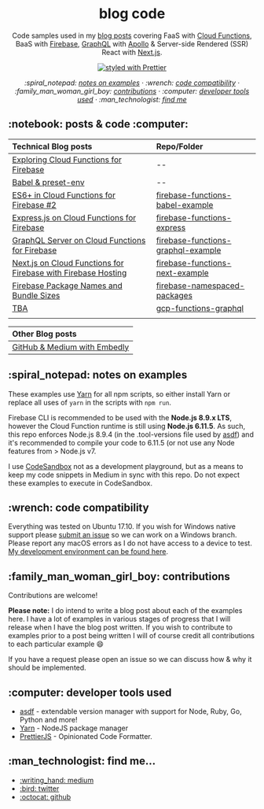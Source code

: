<h1 align="center">blog code</h1>

<p align="center">
Code samples used in my <a href="https://medium.com/@jthegedus/table-of-contents-ec337953b39b">blog posts</a> covering FaaS with <a href="https://firebase.google.com/docs/functions/">Cloud Functions</a>, BaaS with <a href="https://firebase.google.com/">Firebase</a>, <a href="http://graphql.org/">GraphQL</a> with <a href="https://github.com/apollographql">Apollo</a> & Server-side Rendered (SSR) React with <a href="https://github.com/zeit/next.js/">Next.js</a>.
</p>

<!-- badges -->

<p align="center">
  <a href="https://github.com/prettier/prettier"><img alt="styled with Prettier" src="https://img.shields.io/badge/code_style-prettier-ff69b4.svg?style=flat" /></a>
</p>

<!-- toc -->

<p align="center">
    <em>
      :spiral_notepad: <a href="#notes">notes on examples</a>
      · :wrench: <a href="#code-compat">code compatibility</a>
      · :family_man_woman_girl_boy: <a href="#contribs">contributions</a>
      · :computer: <a href="#dev-tools">developer tools used</a>
      · :man_technologist: <a href="#find-me">find me</a>
    </em>
</p>

<h2 id="posts-n-code">:notebook: posts & code :computer:</h2>

| Technical Blog posts                                                                                                                                                      | Repo/Folder                                                                                           |
| :------------------------------------------------------------------------------------------------------------------------------------------------------------------------ | :---------------------------------------------------------------------------------------------------- |
| [Exploring Cloud Functions for Firebase](https://medium.com/@jthegedus/exploring-cloud-functions-for-firebase-cdf62297349e)                                               | --                                                                                                    |
| [Babel & preset-env](https://medium.com/@jthegedus/babel-preset-env-cbc0bbf06b8f)                                                                                         | --                                                                                                    |
| [ES6+ in Cloud Functions for Firebase #2](https://medium.com/@jthegedus/es6-in-cloud-functions-for-firebase-2-415d15205468)                                               | [firebase-functions-babel-example](/firebase-functions-es6-babel)                                     |
| [Express.js on Cloud Functions for Firebase](https://medium.com/@jthegedus/express-js-on-cloud-functions-for-firebase-86ed26f9144c)                                       | [firebase-functions-express](/firebase-functions-express)                                             |
| [GraphQL Server on Cloud Functions for Firebase](https://medium.com/@jthegedus/graphql-server-on-cloud-functions-for-firebase-ae97441399c0)                               | [firebase-functions-graphql-example](https://github.com/jthegedus/firebase-functions-graphql-example) |
| [Next.js on Cloud Functions for Firebase with Firebase Hosting](https://medium.com/@jthegedus/next-js-on-cloud-functions-for-firebase-with-firebase-hosting-7911465298f2) | [firebase-functions-next-example](https://github.com/jthegedus/firebase-functions-next-example)       |
| [Firebase Package Names and Bundle Sizes](https://medium.com/@jthegedus/firebase-package-names-and-bundle-sizes-ec10cede63f1)                                             | [firebase-namespaced-packages](/firebase-namespaced-packages)                                         |
| [TBA]()                                                                                                                                                                   | [gcp-functions-graphql](/gcp-functions-graphql)                                                       |
| []()                                                                                                                                                                      | [](/)                                                                                                 |

| Other Blog posts                                                                                      |
| :---------------------------------------------------------------------------------------------------- |
| [GitHub & Medium with Embedly](https://medium.com/@jthegedus/github-medium-with-embedly-30d9115af585) |

<h2 id="notes">:spiral_notepad: notes on examples</h2>

These examples use [Yarn](https://yarnpkg.com/) for all npm scripts, so either install Yarn or replace all uses of `yarn` in the scripts with `npm run`.

Firebase CLI is recommended to be used with the **Node.js 8.9.x LTS**, however the Cloud Function runtime is still using **Node.js 6.11.5**. As such, this repo enforces Node.js 8.9.4 (in the .tool-versions file used by [asdf](https://github.com/asdf-vm/asdf)) and it's recommended to compile your code to 6.11.5 (or not use any Node features from > Node.js v7.

I use [CodeSandbox](https://codesandbox.io) not as a development playground, but as a means to keep my code snippets in Medium in sync with this repo. Do not expect these examples to execute in CodeSandbox.

<h2 id="code-compat">:wrench: code compatibility</h2>

Everything was tested on Ubuntu 17.10. If you wish for Windows native support please [submit an issue](https://github.com/jthegedus/blog-code/issues/new) so we can work on a Windows branch. Please report any macOS errors as I do not have access to a device to test. [My development environment can be found here](https://github.com/jthegedus/dotfiles).

<h2 id="contribs">:family_man_woman_girl_boy: contributions</h2>

Contributions are welcome!

**Please note:** I do intend to write a blog post about each of the examples here. I have a lot of examples in various stages of progress that I will release when I have the blog post written. If you wish to contribute to examples prior to a post being written I will of course credit all contributions to each particular example :smile:

If you have a request please open an issue so we can discuss how & why it should be implemented.

<h2 id="dev-tools">:computer: developer tools used</h2>

* [asdf](https://github.com/asdf-vm/asdf) - extendable version manager with support for Node, Ruby, Go, Python and more!
* [Yarn](https://github.com/yarnpkg/yarn) - NodeJS package manager
* [PrettierJS](https://prettier.io/) - Opinionated Code Formatter.

<h2 id="find-me">:man_technologist: find me...</h2>

<ul>
  <li><a href="https://medium.com/@jthegedus">:writing_hand: medium</a></li>
  <li><a href="https://twitter.com/">:bird: twitter</a></li>
  <li><a href="https://github.com/jthegedus">:octocat: github</a></li>
</ul>
